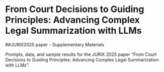 # From Court Decisions to Guiding Principles: Advancing Complex Legal Summarization with LLMs

##JURIX2025 paper - Supplementary Materials

Prompts, data, and sample results for the JURIX 2025 paper “From Court Decisions to Guiding Principles: Advancing Complex Legal Summarization with LLMs”.
